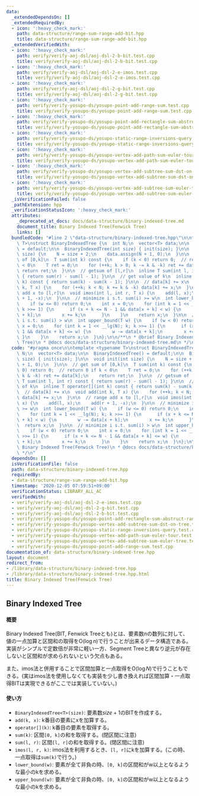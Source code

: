 ```yaml
---
data:
  _extendedDependsOn: []
  _extendedRequiredBy:
  - icon: ':heavy_check_mark:'
    path: data-structure/range-sum-range-add-bit.hpp
    title: data-structure/range-sum-range-add-bit.hpp
  _extendedVerifiedWith:
  - icon: ':heavy_check_mark:'
    path: verify/verify-aoj-dsl/aoj-dsl-2-b-bit.test.cpp
    title: verify/verify-aoj-dsl/aoj-dsl-2-b-bit.test.cpp
  - icon: ':heavy_check_mark:'
    path: verify/verify-aoj-dsl/aoj-dsl-2-e-imos.test.cpp
    title: verify/verify-aoj-dsl/aoj-dsl-2-e-imos.test.cpp
  - icon: ':heavy_check_mark:'
    path: verify/verify-aoj-dsl/aoj-dsl-2-g-bit.test.cpp
    title: verify/verify-aoj-dsl/aoj-dsl-2-g-bit.test.cpp
  - icon: ':heavy_check_mark:'
    path: verify/verify-yosupo-ds/yosupo-point-add-range-sum.test.cpp
    title: verify/verify-yosupo-ds/yosupo-point-add-range-sum.test.cpp
  - icon: ':heavy_check_mark:'
    path: verify/verify-yosupo-ds/yosupo-point-add-rectangle-sum-abstruct-range-tree.test.cpp
    title: verify/verify-yosupo-ds/yosupo-point-add-rectangle-sum-abstruct-range-tree.test.cpp
  - icon: ':heavy_check_mark:'
    path: verify/verify-yosupo-ds/yosupo-static-range-inversions-query.test.cpp
    title: verify/verify-yosupo-ds/yosupo-static-range-inversions-query.test.cpp
  - icon: ':heavy_check_mark:'
    path: verify/verify-yosupo-ds/yosupo-vertex-add-path-sum-euler-tour.test.cpp
    title: verify/verify-yosupo-ds/yosupo-vertex-add-path-sum-euler-tour.test.cpp
  - icon: ':heavy_check_mark:'
    path: verify/verify-yosupo-ds/yosupo-vertex-add-subtree-sum-dst-on-tree.test.cpp
    title: verify/verify-yosupo-ds/yosupo-vertex-add-subtree-sum-dst-on-tree.test.cpp
  - icon: ':heavy_check_mark:'
    path: verify/verify-yosupo-ds/yosupo-vertex-add-subtree-sum-euler-tree.test.cpp
    title: verify/verify-yosupo-ds/yosupo-vertex-add-subtree-sum-euler-tree.test.cpp
  _isVerificationFailed: false
  _pathExtension: hpp
  _verificationStatusIcon: ':heavy_check_mark:'
  attributes:
    _deprecated_at_docs: docs/data-structure/binary-indexed-tree.md
    document_title: Binary Indexed Tree(Fenwick Tree)
    links: []
  bundledCode: "#line 2 \"data-structure/binary-indexed-tree.hpp\"\n\ntemplate <typename\
    \ T>\nstruct BinaryIndexedTree {\n  int N;\n  vector<T> data;\n\n  BinaryIndexedTree()\
    \ = default;\n\n  BinaryIndexedTree(int size) { init(size); }\n\n  void init(int\
    \ size) {\n    N = size + 2;\n    data.assign(N + 1, 0);\n  }\n\n  // get sum\
    \ of [0,k]\n  T sum(int k) const {\n    if (k < 0) return 0;  // return 0 if k\
    \ < 0\n    T ret = 0;\n    for (++k; k > 0; k -= k & -k) ret += data[k];\n   \
    \ return ret;\n  }\n\n  // getsum of [l,r]\n  inline T sum(int l, int r) const\
    \ { return sum(r) - sum(l - 1); }\n\n  // get value of k\n  inline T operator[](int\
    \ k) const { return sum(k) - sum(k - 1); }\n\n  // data[k] += x\n  void add(int\
    \ k, T x) {\n    for (++k; k < N; k += k & -k) data[k] += x;\n  }\n\n  // range\
    \ add x to [l,r]\n  void imos(int l, int r, T x) {\n    add(l, x);\n    add(r\
    \ + 1, -x);\n  }\n\n  // minimize i s.t. sum(i) >= w\n  int lower_bound(T w) {\n\
    \    if (w <= 0) return 0;\n    int x = 0;\n    for (int k = 1 << __lg(N); k;\
    \ k >>= 1) {\n      if (x + k <= N - 1 && data[x + k] < w) {\n        w -= data[x\
    \ + k];\n        x += k;\n      }\n    }\n    return x;\n  }\n\n  // minimize\
    \ i s.t. sum(i) > w\n  int upper_bound(T w) {\n    if (w < 0) return 0;\n    int\
    \ x = 0;\n    for (int k = 1 << __lg(N); k; k >>= 1) {\n      if (x + k <= N -\
    \ 1 && data[x + k] <= w) {\n        w -= data[x + k];\n        x += k;\n     \
    \ }\n    }\n    return x;\n  }\n};\n\n/**\n * @brief Binary Indexed Tree(Fenwick\
    \ Tree)\n * @docs docs/data-structure/binary-indexed-tree.md\n */\n"
  code: "#pragma once\n\ntemplate <typename T>\nstruct BinaryIndexedTree {\n  int\
    \ N;\n  vector<T> data;\n\n  BinaryIndexedTree() = default;\n\n  BinaryIndexedTree(int\
    \ size) { init(size); }\n\n  void init(int size) {\n    N = size + 2;\n    data.assign(N\
    \ + 1, 0);\n  }\n\n  // get sum of [0,k]\n  T sum(int k) const {\n    if (k <\
    \ 0) return 0;  // return 0 if k < 0\n    T ret = 0;\n    for (++k; k > 0; k -=\
    \ k & -k) ret += data[k];\n    return ret;\n  }\n\n  // getsum of [l,r]\n  inline\
    \ T sum(int l, int r) const { return sum(r) - sum(l - 1); }\n\n  // get value\
    \ of k\n  inline T operator[](int k) const { return sum(k) - sum(k - 1); }\n\n\
    \  // data[k] += x\n  void add(int k, T x) {\n    for (++k; k < N; k += k & -k)\
    \ data[k] += x;\n  }\n\n  // range add x to [l,r]\n  void imos(int l, int r, T\
    \ x) {\n    add(l, x);\n    add(r + 1, -x);\n  }\n\n  // minimize i s.t. sum(i)\
    \ >= w\n  int lower_bound(T w) {\n    if (w <= 0) return 0;\n    int x = 0;\n\
    \    for (int k = 1 << __lg(N); k; k >>= 1) {\n      if (x + k <= N - 1 && data[x\
    \ + k] < w) {\n        w -= data[x + k];\n        x += k;\n      }\n    }\n  \
    \  return x;\n  }\n\n  // minimize i s.t. sum(i) > w\n  int upper_bound(T w) {\n\
    \    if (w < 0) return 0;\n    int x = 0;\n    for (int k = 1 << __lg(N); k; k\
    \ >>= 1) {\n      if (x + k <= N - 1 && data[x + k] <= w) {\n        w -= data[x\
    \ + k];\n        x += k;\n      }\n    }\n    return x;\n  }\n};\n\n/**\n * @brief\
    \ Binary Indexed Tree(Fenwick Tree)\n * @docs docs/data-structure/binary-indexed-tree.md\n\
    \ */\n"
  dependsOn: []
  isVerificationFile: false
  path: data-structure/binary-indexed-tree.hpp
  requiredBy:
  - data-structure/range-sum-range-add-bit.hpp
  timestamp: '2020-12-05 07:59:51+09:00'
  verificationStatus: LIBRARY_ALL_AC
  verifiedWith:
  - verify/verify-aoj-dsl/aoj-dsl-2-e-imos.test.cpp
  - verify/verify-aoj-dsl/aoj-dsl-2-g-bit.test.cpp
  - verify/verify-aoj-dsl/aoj-dsl-2-b-bit.test.cpp
  - verify/verify-yosupo-ds/yosupo-point-add-rectangle-sum-abstruct-range-tree.test.cpp
  - verify/verify-yosupo-ds/yosupo-vertex-add-subtree-sum-dst-on-tree.test.cpp
  - verify/verify-yosupo-ds/yosupo-static-range-inversions-query.test.cpp
  - verify/verify-yosupo-ds/yosupo-vertex-add-path-sum-euler-tour.test.cpp
  - verify/verify-yosupo-ds/yosupo-vertex-add-subtree-sum-euler-tree.test.cpp
  - verify/verify-yosupo-ds/yosupo-point-add-range-sum.test.cpp
documentation_of: data-structure/binary-indexed-tree.hpp
layout: document
redirect_from:
- /library/data-structure/binary-indexed-tree.hpp
- /library/data-structure/binary-indexed-tree.hpp.html
title: Binary Indexed Tree(Fenwick Tree)
---
```

## Binary Indexed Tree

#### 概要

Binary Indexed Tree(BIT, Fenwick Treeとも)とは、要素数$n$の数列に対して、値の一点加算と区間和の取得を$\mathrm{O}(\log n)$で行うことが出来るデータ構造である。実装がシンプルで定数倍が非常に軽い一方、Segment Treeと異なり逆元が存在しないと区間和が求められないという欠点もある。

また、imos法と併用することで区間加算と一点取得を$\mathrm{O}(\log N)$で行うこともできる。(実はimos法を使用しなくても実装を少し書き換えれば区間加算・一点取得BITは実現できるがここでは実装していない。)

#### 使い方

- `BinaryIndexedTree<T>(size)`: 要素数$size+1$のBITを作成する。
- `add(k, x)`: k番目の要素にxを加算する。
- `operator[](k)`: k番目の要素を取得する。
- `sum(k)`: 区間`[0, k]`の和を取得する。(閉区間に注意)
- `sum(l, r)`: 区間`[l, r]`の和を取得する。(閉区間に注意)
- `imos(l, r, k)`: imos法を利用するとき、`[l, r]`にkを加算する。(この時、一点取得は`sum(k)`で行う。)
- `lower_bound(w)`: 要素が全て非負の時、`[0, k]`の区間和がw以上となるような最小のkを求める。
- `upper_bound(w)`: 要素が全て非負の時、`[0, k]`の区間和がw以上となるような最小のkを求める。
